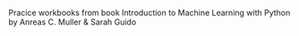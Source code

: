 Pracice workbooks from book Introduction to Machine Learning with Python by Anreas C. Muller & Sarah Guido
